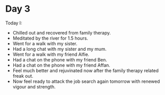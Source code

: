 # Day 3

Today I:

- Chilled out and recovered from family therapy.
- Meditated by the river for 1.5 hours.
- Went for a walk with my sister.
- Had a long chat with my sister and my mum.
- Went for a walk with my friend Alfie.
- Had a chat on the phone with my friend Ben.
- Had a chat on the phone with my friend Affan.
- Feel much better and rejuvinated now after the family therapy related freak out.
- Now feel ready to attack the job search again tomorrow with renewed vigour and strength.